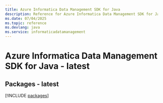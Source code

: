 ```yaml
---
title: Azure Informatica Data Management SDK for Java
description: Reference for Azure Informatica Data Management SDK for Java
ms.date: 07/04/2025
ms.topic: reference
ms.devlang: java
ms.service: informaticadatamanagement
---
```

# Azure Informatica Data Management SDK for Java - latest
## Packages - latest
[!INCLUDE [packages](informatica-data-management-index.md)]